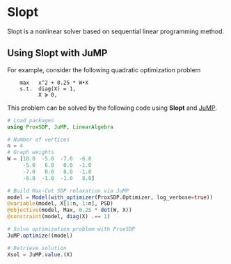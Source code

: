 # Slopt

Slopt is a nonlinear solver based on sequential linear programming method. 

## Using Slopt with JuMP

For example, consider the following quadratic optimization problem
```
    max   x^2 + 0.25 * W•X
    s.t.  diag(X) = 1,
          X ≽ 0,
```
This problem can be solved by the following code using **Slopt** and [JuMP](https://github.com/JuliaOpt/JuMP.jl).
```julia
# Load packages
using ProxSDP, JuMP, LinearAlgebra

# Number of vertices
n = 4
# Graph weights
W = [18.0  -5.0  -7.0  -6.0
     -5.0   6.0   0.0  -1.0
     -7.0   0.0   8.0  -1.0
     -6.0  -1.0  -1.0   8.0]

# Build Max-Cut SDP relaxation via JuMP
model = Model(with_optimizer(ProxSDP.Optimizer, log_verbose=true))
@variable(model, X[1:n, 1:n], PSD)
@objective(model, Max, 0.25 * dot(W, X))
@constraint(model, diag(X) .== 1)

# Solve optimization problem with ProxSDP
JuMP.optimize!(model)

# Retrieve solution
Xsol = JuMP.value.(X)
```

